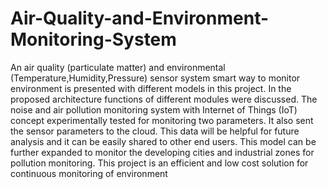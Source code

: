 # Air-Quality-and-Environment-Monitoring-System
An air quality (particulate matter) and environmental (Temperature,Humidity,Pressure) sensor system smart way to monitor environment is presented with different models in this project. In the proposed architecture functions of different modules were discussed. The noise and air pollution monitoring system with Internet of Things (IoT) concept experimentally tested for monitoring two parameters. It also sent the sensor parameters to the cloud. This data will be helpful for future analysis and it can be easily shared to other end users. This model can be further expanded to monitor the developing cities and industrial zones for pollution monitoring. This project is an efficient and low cost solution for continuous monitoring of environment 
